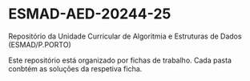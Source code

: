 # ESMAD-AED-20244-25
Repositório da Unidade Curricular de Algoritmia e Estruturas de Dados (ESMAD/P.PORTO)

Este repositório está organizado por fichas de trabalho. Cada pasta conbtém as soluções da respetiva ficha.

